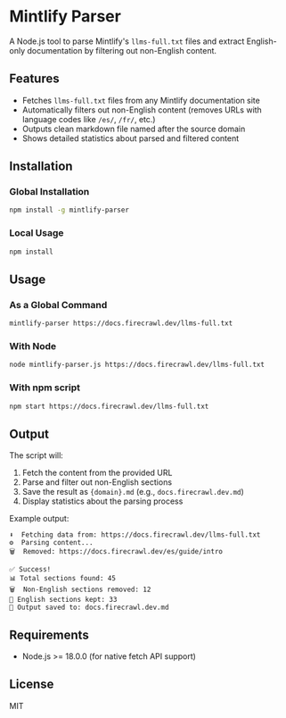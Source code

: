 # Mintlify Parser

A Node.js tool to parse Mintlify's `llms-full.txt` files and extract English-only documentation by filtering out non-English content.

## Features

- Fetches `llms-full.txt` files from any Mintlify documentation site
- Automatically filters out non-English content (removes URLs with language codes like `/es/`, `/fr/`, etc.)
- Outputs clean markdown file named after the source domain
- Shows detailed statistics about parsed and filtered content

## Installation

### Global Installation

```bash
npm install -g mintlify-parser
```

### Local Usage

```bash
npm install
```

## Usage

### As a Global Command

```bash
mintlify-parser https://docs.firecrawl.dev/llms-full.txt
```

### With Node

```bash
node mintlify-parser.js https://docs.firecrawl.dev/llms-full.txt
```

### With npm script

```bash
npm start https://docs.firecrawl.dev/llms-full.txt
```

## Output

The script will:
1. Fetch the content from the provided URL
2. Parse and filter out non-English sections
3. Save the result as `{domain}.md` (e.g., `docs.firecrawl.dev.md`)
4. Display statistics about the parsing process

Example output:
```
⬇️  Fetching data from: https://docs.firecrawl.dev/llms-full.txt
⚙️  Parsing content...
🗑️  Removed: https://docs.firecrawl.dev/es/guide/intro

✅ Success!
📊 Total sections found: 45
🗑️  Non-English sections removed: 12
📝 English sections kept: 33
💾 Output saved to: docs.firecrawl.dev.md
```

## Requirements

- Node.js >= 18.0.0 (for native fetch API support)

## License

MIT
